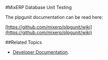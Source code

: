 #MixERP Database Unit Testing

The plpgunit documentation can be read here:

[https://github.com/mixerp/plpgunit/wiki](https://github.com/mixerp/plpgunit/wiki)

##Related Topics
* [Developer Documentation](../developer/index.md).
